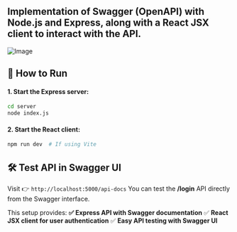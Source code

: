 ## Implementation of Swagger (OpenAPI) with Node.js and Express, along with a React JSX client to interact with the API.

![Image](https://github.com/user-attachments/assets/ee8ec7c7-a093-4170-847a-2d445ea47e0c)

## 🎯 How to Run

#### 1. Start the Express server:

```bash
cd server
node index.js
```

#### 2. Start the React client:

```bash
npm run dev  # If using Vite
```

## 🛠️ Test API in Swagger UI

Visit 👉 `http://localhost:5000/api-docs`
You can test the **/login** API directly from the Swagger interface.

This setup provides: **✅ Express API with Swagger documentation**
✅ **React JSX client for user authentication**
✅ **Easy API testing with Swagger UI**
